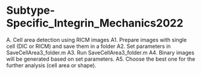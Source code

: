 # Subtype-Specific_Integrin_Mechanics2022

A. Cell area detection using RICM images
A1. Prepare images with single cell (DIC or RICM) and save them in a folder
A2. Set parameters in SaveCellArea3_folder.m 
A3. Run SaveCellArea3_folder.m
A4. Binary images will be generated based on set parameters. 
A5. Choose the best one for the further analysis (cell area or shape).

